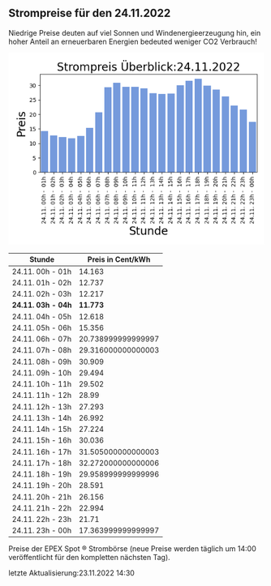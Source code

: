 
## Strompreise für den 24.11.2022

Niedrige Preise deuten auf viel Sonnen und Windenergieerzeugung hin, ein hoher Anteil an erneuerbaren Energien bedeuted weniger CO2 Verbrauch!

![Strompreis übersicht](imgs/strompreis_uebersicht.png)

| Stunde | Preis in Cent/kWh |
|---|---|
| 24.11. 00h -  01h | 14.163 | 
| 24.11. 01h -  02h | 12.737 | 
| 24.11. 02h -  03h | 12.217 | 
| **24.11. 03h -  04h** | **11.773** | 
| 24.11. 04h -  05h | 12.618 | 
| 24.11. 05h -  06h | 15.356 | 
| 24.11. 06h -  07h | 20.738999999999997 | 
| 24.11. 07h -  08h | 29.316000000000003 | 
| 24.11. 08h -  09h | 30.909 | 
| 24.11. 09h -  10h | 29.494 | 
| 24.11. 10h -  11h | 29.502 | 
| 24.11. 11h -  12h | 28.99 | 
| 24.11. 12h -  13h | 27.293 | 
| 24.11. 13h -  14h | 26.992 | 
| 24.11. 14h -  15h | 27.224 | 
| 24.11. 15h -  16h | 30.036 | 
| 24.11. 16h -  17h | 31.505000000000003 | 
| 24.11. 17h -  18h | 32.272000000000006 | 
| 24.11. 18h -  19h | 29.958999999999996 | 
| 24.11. 19h -  20h | 28.591 | 
| 24.11. 20h -  21h | 26.156 | 
| 24.11. 21h -  22h | 22.994 | 
| 24.11. 22h -  23h | 21.71 | 
| 24.11. 23h -  00h | 17.363999999999997 | 

Preise der EPEX Spot ® Strombörse (neue Preise werden täglich um 14:00 veröffentlicht für den kompletten nächsten Tag).

letzte Aktualisierung:23.11.2022 14:30